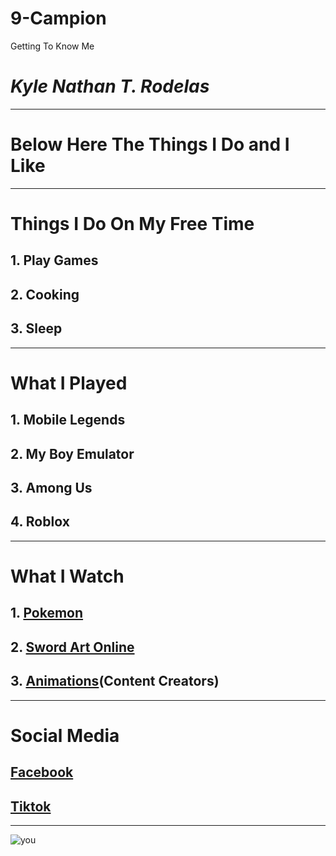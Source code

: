 # 9-Campion
Getting To Know Me
# *Kyle Nathan T. Rodelas*
---
# Below Here The Things I Do and I Like
---
# Things I Do On My Free Time
## 1. Play Games
## 2. Cooking
## 3. Sleep 
---
# What I Played
## 1. Mobile Legends
## 2. My Boy Emulator
## 3. Among Us
## 4. Roblox
---
# What I Watch 
## 1. [Pokemon](https://pokemondb.net/pokedex)
## 2. [Sword Art Online](https://en.wikipedia.org/wiki/Sword_Art_Online)
## 3. [Animations](https://www.youtube.com/@jaidenanimations)(Content Creators)
---
# Social Media 
## [Facebook](https://www.facebook.com)
## [Tiktok](https://www.Tiktok.com)
---
![you](https://github.com/user-attachments/assets/bf860caa-1b97-4216-839c-bc335d0b5c4f)
